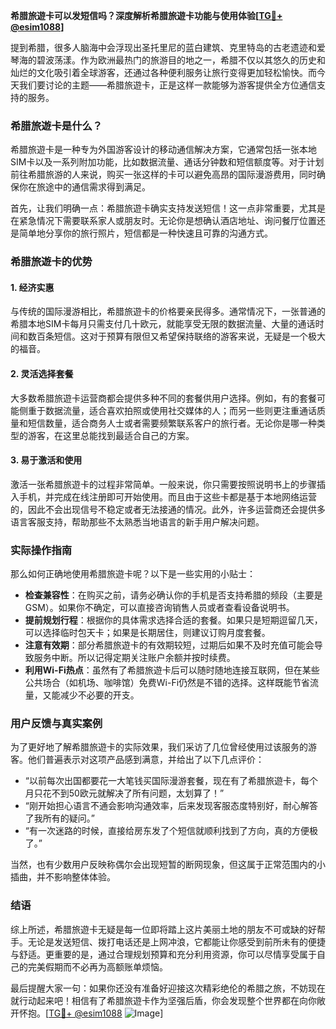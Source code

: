 **希腊旅遊卡可以发短信吗？深度解析希腊旅遊卡功能与使用体验[[TG💪+ @esim1088](https://t.me/s/esim1088)]**

提到希腊，很多人脑海中会浮现出圣托里尼的蓝白建筑、克里特岛的古老遗迹和爱琴海的碧波荡漾。作为欧洲最热门的旅游目的地之一，希腊不仅以其悠久的历史和灿烂的文化吸引着全球游客，还通过各种便利服务让旅行变得更加轻松愉快。而今天我们要讨论的主题——希腊旅遊卡，正是这样一款能够为游客提供全方位通信支持的服务。

### 希腊旅遊卡是什么？

希腊旅遊卡是一种专为外国游客设计的移动通信解决方案，它通常包括一张本地SIM卡以及一系列附加功能，比如数据流量、通话分钟数和短信额度等。对于计划前往希腊旅游的人来说，购买一张这样的卡可以避免高昂的国际漫游费用，同时确保你在旅途中的通信需求得到满足。

首先，让我们明确一点：希腊旅遊卡确实支持发送短信！这一点非常重要，尤其是在紧急情况下需要联系家人或朋友时。无论你是想确认酒店地址、询问餐厅位置还是简单地分享你的旅行照片，短信都是一种快速且可靠的沟通方式。

### 希腊旅遊卡的优势

#### 1. 经济实惠
与传统的国际漫游相比，希腊旅遊卡的价格要亲民得多。通常情况下，一张普通的希腊本地SIM卡每月只需支付几十欧元，就能享受无限的数据流量、大量的通话时间和数百条短信。这对于预算有限但又希望保持联络的游客来说，无疑是一个极大的福音。

#### 2. 灵活选择套餐
大多数希腊旅遊卡运营商都会提供多种不同的套餐供用户选择。例如，有的套餐可能侧重于数据流量，适合喜欢拍照或使用社交媒体的人；而另一些则更注重通话质量和短信数量，适合商务人士或者需要频繁联系客户的旅行者。无论你是哪一种类型的游客，在这里总能找到最适合自己的方案。

#### 3. 易于激活和使用
激活一张希腊旅遊卡的过程非常简单。一般来说，你只需要按照说明书上的步骤插入手机，并完成在线注册即可开始使用。而且由于这些卡都是基于本地网络运营的，因此不会出现信号不稳定或者无法接通的情况。此外，许多运营商还会提供多语言客服支持，帮助那些不太熟悉当地语言的新手用户解决问题。

### 实际操作指南

那么如何正确地使用希腊旅遊卡呢？以下是一些实用的小贴士：

- **检查兼容性**：在购买之前，请务必确认你的手机是否支持希腊的频段（主要是GSM）。如果你不确定，可以直接咨询销售人员或者查看设备说明书。
- **提前规划行程**：根据你的具体需求选择合适的套餐。如果只是短期逗留几天，可以选择临时包天卡；如果是长期居住，则建议订购月度套餐。
- **注意有效期**：部分希腊旅遊卡的有效期较短，过期后如果不及时充值可能会导致服务中断。所以记得定期关注账户余额并按时续费。
- **利用Wi-Fi热点**：虽然有了希腊旅遊卡后可以随时随地连接互联网，但在某些公共场合（如机场、咖啡馆）免费Wi-Fi仍然是不错的选择。这样既能节省流量，又能减少不必要的开支。

### 用户反馈与真实案例

为了更好地了解希腊旅遊卡的实际效果，我们采访了几位曾经使用过该服务的游客。他们普遍表示对这项产品感到满意，并给出了以下几点评价：

- “以前每次出国都要花一大笔钱买国际漫游套餐，现在有了希腊旅遊卡，每个月只花不到50欧元就解决了所有问题，太划算了！”
- “刚开始担心语言不通会影响沟通效率，后来发现客服态度特别好，耐心解答了我所有的疑问。”
- “有一次迷路的时候，直接给房东发了个短信就顺利找到了方向，真的方便极了。”

当然，也有少数用户反映称偶尔会出现短暂的断网现象，但这属于正常范围内的小插曲，并不影响整体体验。

### 结语

综上所述，希腊旅遊卡无疑是每一位即将踏上这片美丽土地的朋友不可或缺的好帮手。无论是发送短信、拨打电话还是上网冲浪，它都能让你感受到前所未有的便捷与舒适。更重要的是，通过合理规划预算和充分利用资源，你可以尽情享受属于自己的完美假期而不必再为高额账单烦恼。

最后提醒大家一句：如果你还没有准备好迎接这次精彩绝伦的希腊之旅，不妨现在就行动起来吧！相信有了希腊旅遊卡作为坚强后盾，你会发现整个世界都在向你敞开怀抱。[[TG💪+ @esim1088](https://t.me/s/esim1088) ![Image](https://i.postimg.cc/4NQfJmqS/Snipaste-2025-05-13-00-14-12.png)]
